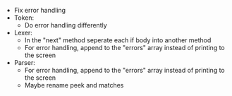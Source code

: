 - Fix error handling
- Token:
	- Do error handling differently
- Lexer:
	- In the "next" method seperate each if body into another method
	- For error handling, append to the "errors" array instead of printing to the screen
- Parser:
	- For error handling, append to the "errors" array instead of printing to the screen
	- Maybe rename peek and matches

